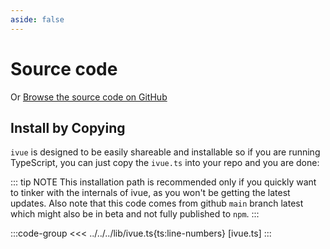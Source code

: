 ```yaml
---
aside: false
---
```

# Source code
Or [Browse the source code on GitHub](https://github.com/infinite-system/ivue/blob/main/lib/ivue.ts)

## Install by Copying

`ivue` is designed to be easily shareable and installable so if you are running TypeScript, you can just copy the
`ivue.ts` into your repo and you are done:

::: tip NOTE
This installation path is recommended only if you quickly want to tinker with the internals of ivue, as you won't be getting the latest updates. Also note that this code comes from github `main` branch latest which might also be in beta and not fully published to `npm`.
:::

:::code-group
<<< ../../../lib/ivue.ts{ts:line-numbers} [ivue.ts]
:::